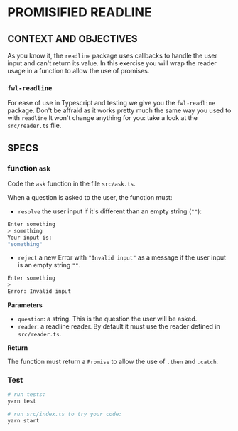 # PROMISIFIED READLINE

## CONTEXT AND OBJECTIVES

As you know it, the `readline` package uses callbacks to handle the user input and can't return its value.
In this exercise you will wrap the reader usage in a function to allow the use of promises.

### `fwl-readline`

For ease of use in Typescript and testing we give you the `fwl-readline` package.
Don't be affraid as it works pretty much the same way you used to with `readline`
It won't change anything for you: take a look at the `src/reader.ts` file.

## SPECS

### **function `ask`**

Code the `ask` function in the file `src/ask.ts`.

When a question is asked to the user, the function must:

- `resolve` the user input if it's different than an empty string (`""`):

```bash
Enter something
> something
Your input is:
"something"
```

- `reject` a new Error with `"Invalid input"` as a message if the user input is an empty string `""`.

```bash
Enter something
>
Error: Invalid input
```

**Parameters**

- `question`: a string.
  This is the question the user will be asked.
- `reader`: a readline reader. By default it must use the reader defined in `src/reader.ts`.

**Return**

The function must return a `Promise` to allow the use of `.then` and `.catch`.

### Test

```bash
# run tests:
yarn test

# run src/index.ts to try your code:
yarn start
```
